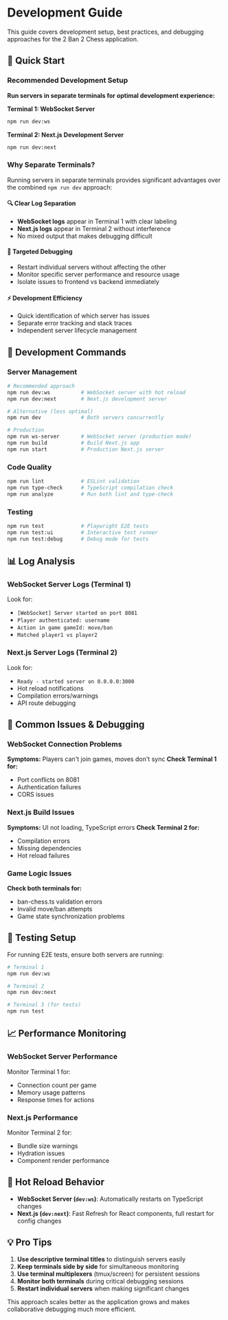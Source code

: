 # Development Guide

This guide covers development setup, best practices, and debugging approaches for the 2 Ban 2 Chess application.

## 🚀 Quick Start

### Recommended Development Setup

**Run servers in separate terminals for optimal development experience:**

**Terminal 1: WebSocket Server**
```bash
npm run dev:ws
```

**Terminal 2: Next.js Development Server**
```bash
npm run dev:next
```

### Why Separate Terminals?

Running servers in separate terminals provides significant advantages over the combined `npm run dev` approach:

#### **🔍 Clear Log Separation**
- **WebSocket logs** appear in Terminal 1 with clear labeling
- **Next.js logs** appear in Terminal 2 without interference
- No mixed output that makes debugging difficult

#### **🎯 Targeted Debugging**
- Restart individual servers without affecting the other
- Monitor specific server performance and resource usage
- Isolate issues to frontend vs backend immediately

#### **⚡ Development Efficiency** 
- Quick identification of which server has issues
- Separate error tracking and stack traces
- Independent server lifecycle management

## 🔧 Development Commands

### Server Management
```bash
# Recommended approach
npm run dev:ws          # WebSocket server with hot reload
npm run dev:next        # Next.js development server

# Alternative (less optimal)
npm run dev             # Both servers concurrently

# Production
npm run ws-server       # WebSocket server (production mode)
npm run build           # Build Next.js app
npm run start           # Production Next.js server
```

### Code Quality
```bash
npm run lint            # ESLint validation
npm run type-check      # TypeScript compilation check
npm run analyze         # Run both lint and type-check
```

### Testing
```bash
npm run test            # Playwright E2E tests
npm run test:ui         # Interactive test runner
npm run test:debug      # Debug mode for tests
```

## 📊 Log Analysis

### WebSocket Server Logs (Terminal 1)
Look for:
- `[WebSocket] Server started on port 8081`
- `Player authenticated: username`
- `Action in game gameId: move/ban`
- `Matched player1 vs player2`

### Next.js Server Logs (Terminal 2)
Look for:
- `Ready - started server on 0.0.0.0:3000`
- Hot reload notifications
- Compilation errors/warnings
- API route debugging

## 🐛 Common Issues & Debugging

### WebSocket Connection Problems
**Symptoms:** Players can't join games, moves don't sync
**Check Terminal 1 for:**
- Port conflicts on 8081
- Authentication failures
- CORS issues

### Next.js Build Issues  
**Symptoms:** UI not loading, TypeScript errors
**Check Terminal 2 for:**
- Compilation errors
- Missing dependencies
- Hot reload failures

### Game Logic Issues
**Check both terminals for:**
- ban-chess.ts validation errors
- Invalid move/ban attempts
- Game state synchronization problems

## 🧪 Testing Setup

For running E2E tests, ensure both servers are running:

```bash
# Terminal 1
npm run dev:ws

# Terminal 2  
npm run dev:next

# Terminal 3 (for tests)
npm run test
```

## 📈 Performance Monitoring

### WebSocket Server Performance
Monitor Terminal 1 for:
- Connection count per game
- Memory usage patterns
- Response times for actions

### Next.js Performance
Monitor Terminal 2 for:
- Bundle size warnings
- Hydration issues  
- Component render performance

## 🔄 Hot Reload Behavior

- **WebSocket Server (`dev:ws`)**: Automatically restarts on TypeScript changes
- **Next.js (`dev:next`)**: Fast Refresh for React components, full restart for config changes

## 💡 Pro Tips

1. **Use descriptive terminal titles** to distinguish servers easily
2. **Keep terminals side by side** for simultaneous monitoring
3. **Use terminal multiplexers** (tmux/screen) for persistent sessions
4. **Monitor both terminals** during critical debugging sessions
5. **Restart individual servers** when making significant changes

This approach scales better as the application grows and makes collaborative debugging much more efficient.